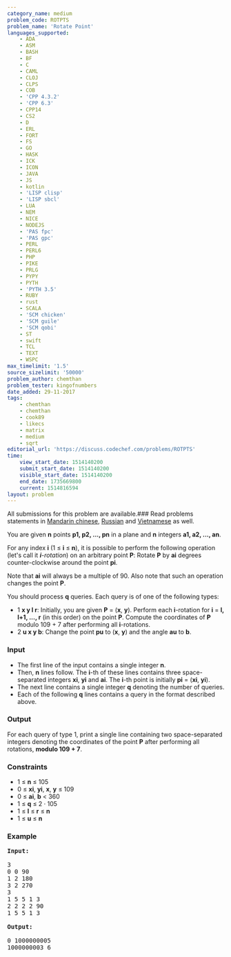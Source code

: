 ```yaml
---
category_name: medium
problem_code: ROTPTS
problem_name: 'Rotate Point'
languages_supported:
    - ADA
    - ASM
    - BASH
    - BF
    - C
    - CAML
    - CLOJ
    - CLPS
    - COB
    - 'CPP 4.3.2'
    - 'CPP 6.3'
    - CPP14
    - CS2
    - D
    - ERL
    - FORT
    - FS
    - GO
    - HASK
    - ICK
    - ICON
    - JAVA
    - JS
    - kotlin
    - 'LISP clisp'
    - 'LISP sbcl'
    - LUA
    - NEM
    - NICE
    - NODEJS
    - 'PAS fpc'
    - 'PAS gpc'
    - PERL
    - PERL6
    - PHP
    - PIKE
    - PRLG
    - PYPY
    - PYTH
    - 'PYTH 3.5'
    - RUBY
    - rust
    - SCALA
    - 'SCM chicken'
    - 'SCM guile'
    - 'SCM qobi'
    - ST
    - swift
    - TCL
    - TEXT
    - WSPC
max_timelimit: '1.5'
source_sizelimit: '50000'
problem_author: chemthan
problem_tester: kingofnumbers
date_added: 29-11-2017
tags:
    - chemthan
    - chemthan
    - cook89
    - likecs
    - matrix
    - medium
    - sqrt
editorial_url: 'https://discuss.codechef.com/problems/ROTPTS'
time:
    view_start_date: 1514140200
    submit_start_date: 1514140200
    visible_start_date: 1514140200
    end_date: 1735669800
    current: 1514816594
layout: problem
---
```

All submissions for this problem are available.### Read problems statements in [Mandarin chinese](http://www.codechef.com/download/translated/COOK89/mandarin/ROTPTS.pdf), [Russian](http://www.codechef.com/download/translated/COOK89/russian/ROTPTS.pdf) and [Vietnamese](http://www.codechef.com/download/translated/COOK89/vietnamese/ROTPTS.pdf) as well.

You are given **n** points **p1, p2, ..., pn** in a plane and **n** integers **a1, a2, ..., an**.

For any index **i** (1 ≤ **i** ≤ **n**), it is possible to perform the following operation (let's call it ***i**-rotation*) on an arbitrary point **P**: Rotate **P** by **ai** degrees counter-clockwise around the point **pi**.

Note that **ai** will always be a multiple of 90. Also note that such an operation changes the point **P**.

You should process **q** queries. Each query is of one of the following types:

- 1 **x y l r**: Initially, you are given **P** = (**x**, **y**). Perform each **i**-rotation for **i** = **l, l+1, ..., r** (in this order) on the point **P**. Compute the coordinates of **P** modulo 109 + 7 after performing all **i**-rotations.
- 2 **u x y b**: Change the point **pu** to (**x**, **y**) and the angle **au** to **b**.

### Input

- The first line of the input contains a single integer **n**.
- Then, **n** lines follow. The **i**-th of these lines contains three space-separated integers **xi**, **yi** and **ai**. The **i**-th point is initially **pi** = (**xi**, **yi**).
- The next line contains a single integer **q** denoting the number of queries.
- Each of the following **q** lines contains a query in the format described above.

### Output

For each query of type 1, print a single line containing two space-separated integers denoting the coordinates of the point **P** after performing all rotations, **modulo 109 + 7**.

### Constraints

- 1 ≤ **n** ≤ 105
- 0 ≤ **xi**, **yi**, **x**, **y** ≤ 109
- 0 ≤ **ai**, **b** &lt; 360
- 1 ≤ **q** ≤ 2 · 105
- 1 ≤ **l** ≤ **r** ≤ **n**
- 1 ≤ **u** ≤ **n**

### Example

<pre><b>Input:</b>

3
0 0 90
1 2 180
3 2 270
3
1 5 5 1 3
2 2 2 2 90
1 5 5 1 3

<b>Output:</b>

0 1000000005
1000000003 6
</pre>